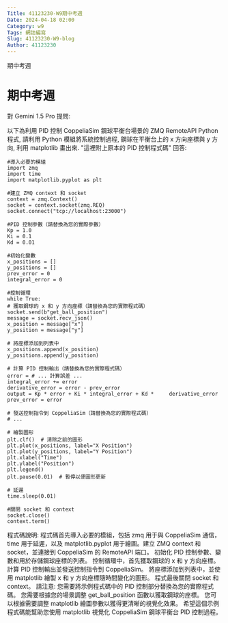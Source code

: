 ```yaml
---
Title: 41123230-W9期中考週
Date: 2024-04-18 02:00
Category: w9
Tags: 網誌編寫
Slug: 41123230-W9-blog
Author: 41123230
---
```


期中考週

<!-- PELICAN_END_SUMMARY -->
# 期中考週
對 Gemini 1.5 Pro 提問:

以下為利用 PID 控制 CoppeliaSim 鋼球平衡台場景的 ZMQ RemoteAPI Python 程式, 請利用 Python 模組將系統控制過程, 鋼球在平衡台上的 x 方向座標與 y 方向, 利用 matplotlib 畫出來. "這裡附上原本的 PID 控制程式碼"
回答:

    #導入必要的模組
    import zmq
    import time
    import matplotlib.pyplot as plt
    
    #建立 ZMQ context 和 socket
    context = zmq.Context()
    socket = context.socket(zmq.REQ)
    socket.connect("tcp://localhost:23000")

    #PID 控制參數（請替換為您的實際參數）
    Kp = 1.0
    Ki = 0.1
    Kd = 0.01

    #初始化變數
    x_positions = []
    y_positions = []
    prev_error = 0
    integral_error = 0

    #控制循環
    while True:
    # 獲取鋼球的 x 和 y 方向座標（請替換為您的實際程式碼）
    socket.send(b"get_ball_position")
    message = socket.recv_json()
    x_position = message["x"]
    y_position = message["y"]

    # 將座標添加到列表中
    x_positions.append(x_position)
    y_positions.append(y_position)

    # 計算 PID 控制輸出（請替換為您的實際程式碼）
    error = # ... 計算誤差 ...
    integral_error += error
    derivative_error = error - prev_error
    output = Kp * error + Ki * integral_error + Kd *     derivative_error
    prev_error = error

    # 發送控制指令到 CoppeliaSim（請替換為您的實際程式碼）
    # ...

    # 繪製圖形
    plt.clf()  # 清除之前的圖形
    plt.plot(x_positions, label="X Position")
    plt.plot(y_positions, label="Y Position")
    plt.xlabel("Time")
    plt.ylabel("Position")
    plt.legend()
    plt.pause(0.01)  # 暫停以便圖形更新

    # 延遲
    time.sleep(0.01)

    #關閉 socket 和 context
    socket.close()
    context.term()

程式碼說明:
程式碼首先導入必要的模組，包括 zmq 用于與 CoppeliaSim 通信，time 用于延遲，以及 matplotlib.pyplot 用于繪圖。建立 ZMQ context 和 socket，並連接到 CoppeliaSim 的 RemoteAPI 端口。
初始化 PID 控制參數、變數和用於存儲鋼球座標的列表。
控制循環中，首先獲取鋼球的 x 和 y 方向座標。
計算 PID 控制輸出並發送控制指令到 CoppeliaSim。
將座標添加到列表中，並使用 matplotlib 繪製 x 和 y 方向座標隨時間變化的圖形。
程式最後關閉 socket 和 context。
請注意:
您需要將示例程式碼中的 PID 控制部分替換為您的實際程式碼。
您需要根據您的場景調整 get_ball_position 函數以獲取鋼球的座標。
您可以根據需要調整 matplotlib 繪圖參數以獲得更清晰的視覺化效果。
希望這個示例程式碼能幫助您使用 matplotlib 視覺化 CoppeliaSim 鋼球平衡台 PID 控制過程。